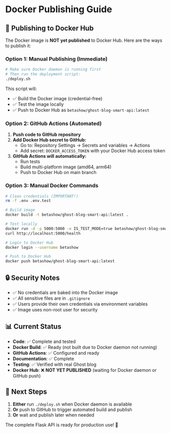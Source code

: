 # Docker Publishing Guide

## 🚀 Publishing to Docker Hub

The Docker image is **NOT yet published** to Docker Hub. Here are the ways to publish it:

### Option 1: Manual Publishing (Immediate)

```bash
# Make sure Docker daemon is running first
# Then run the deployment script:
./deploy.sh
```

This script will:
- ✅ Build the Docker image (credential-free)
- ✅ Test the image locally
- ✅ Push to Docker Hub as `betashow/ghost-blog-smart-api:latest`

### Option 2: GitHub Actions (Automated)

1. **Push code to GitHub repository**
2. **Add Docker Hub secret to GitHub:**
   - Go to: Repository Settings → Secrets and variables → Actions
   - Add secret: `DOCKER_ACCESS_TOKEN` with your Docker Hub access token
3. **GitHub Actions will automatically:**
   - Run tests
   - Build multi-platform image (amd64, arm64)
   - Push to Docker Hub on main branch

### Option 3: Manual Docker Commands

```bash
# Clean credentials (IMPORTANT!)
rm -f .env .env.test

# Build image
docker build -t betashow/ghost-blog-smart-api:latest .

# Test locally
docker run -d -p 5000:5000 -e IS_TEST_MODE=true betashow/ghost-blog-smart-api:latest
curl http://localhost:5000/health

# Login to Docker Hub
docker login --username betashow

# Push to Docker Hub
docker push betashow/ghost-blog-smart-api:latest
```

## 🔒 Security Notes

- ✅ No credentials are baked into the Docker image
- ✅ All sensitive files are in `.gitignore`
- ✅ Users provide their own credentials via environment variables
- ✅ Image uses non-root user for security

## 📊 Current Status

- **Code**: ✅ Complete and tested
- **Docker Build**: ✅ Ready (not built due to Docker daemon not running)
- **GitHub Actions**: ✅ Configured and ready
- **Documentation**: ✅ Complete
- **Testing**: ✅ Verified with real Ghost blog
- **Docker Hub**: ❌ **NOT YET PUBLISHED** (waiting for Docker daemon or GitHub push)

## 🎯 Next Steps

1. **Either** run `./deploy.sh` when Docker daemon is available
2. **Or** push to GitHub to trigger automated build and publish
3. **Or** wait and publish later when needed

The complete Flask API is ready for production use! 🚀